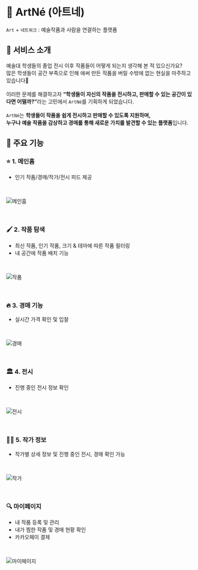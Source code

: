 # 🎨 ArtNé (아트네)
`Art` + `네트워크` : 예술작품과 사람을 연결하는 플랫폼

## 📌 서비스 소개

예술대 학생들의 졸업 전시 이후 작품들이 어떻게 되는지 생각해 본 적 있으신가요? 
<br>
많은 학생들이 공간 부족으로 인해 애써 만든 작품을 버릴 수밖에 없는 현실을 마주하고 있습니다💬
<br><br>
이러한 문제를 해결하고자 <b>“학생들이 자신의 작품을 전시하고, 판매할 수 있는 공간이 있다면 어떨까?”</b>라는 고민에서 `ArtNé`를 기획하게 되었습니다.
<br><br>
`ArtNé`는 <b>학생들이 작품을 쉽게 전시하고 판매할 수 있도록 지원하며,<br> 누구나 예술 작품을 감상하고 경매를 통해 새로운 가치를 발견할 수 있는 플랫폼</b>입니다.


## 🚀 주요 기능

### ⭐ 1. 메인홈
- 인기 작품/경매/작가/전시 피드 제공

<br>

![메인홈](https://github.com/user-attachments/assets/e50c9e08-6266-4e74-89ea-fd822d69658f)

<br>

### 🖌️ 2. 작품 탐색
- 최신 작품, 인기 작품, 크기 & 테마에 따른 작품 필터링
- 내 공간에 작품 배치 기능
  
<br>

![작품](https://github.com/user-attachments/assets/77989dde-1a2d-46e2-ae18-9eb6ce6d6483)

<br>

### 🔥 3. 경매 기능
- 실시간 가격 확인 및 입찰

<br>

![경매](https://github.com/user-attachments/assets/8804fa31-2b25-40e1-a389-6af4116da96a)

<br>

### 🏛️ 4. 전시
- 진행 중인 전시 정보 확인

<br>

![전시](https://github.com/user-attachments/assets/a95c6701-6d4e-42ea-87ba-cb35816ab3ec)

<br>

### 👩‍🎨 5. 작가 정보
- 작가별 상세 정보 및 진행 중인 전시, 경매 확인 가능

<br>

![작가](https://github.com/user-attachments/assets/c12bb4d3-1e1b-4c1a-b091-fe1d6e69586a)

<br>

### 🔍 마이페이지
- 내 작품 등록 및 관리 
- 내가 찜한 작품 및 경매 현황 확인
- 카카오페이 결제

<br>

![마이페이지](https://github.com/user-attachments/assets/b180aff5-4732-491c-a561-0c9a1e8c98d7)

<br>


